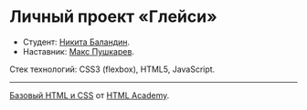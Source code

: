 # Личный проект «Глейси»

* Студент: [Никита Баландин](https://up.htmlacademy.ru/htmlcss/13/user/138857).
* Наставник: [Макс Пушкарев](https://htmlacademy.ru/profile/id87167).

Стек технологий: CSS3 (flexbox), HTML5, JavaScript.

---

[Базовый HTML и CSS](https://htmlacademy.ru/intensive/htmlcss) от [HTML Academy](https://htmlacademy.ru).
